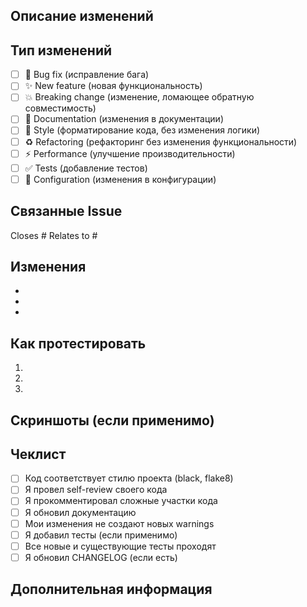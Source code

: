 ## Описание изменений

<!-- Опишите, что делает этот PR -->

## Тип изменений

<!-- Отметьте нужное -->

- [ ] 🐛 Bug fix (исправление бага)
- [ ] ✨ New feature (новая функциональность)
- [ ] 💥 Breaking change (изменение, ломающее обратную совместимость)
- [ ] 📝 Documentation (изменения в документации)
- [ ] 🎨 Style (форматирование кода, без изменения логики)
- [ ] ♻️ Refactoring (рефакторинг без изменения функциональности)
- [ ] ⚡ Performance (улучшение производительности)
- [ ] ✅ Tests (добавление тестов)
- [ ] 🔧 Configuration (изменения в конфигурации)

## Связанные Issue

<!-- Укажите номера Issue, которые закрывает этот PR -->

Closes #
Relates to #

## Изменения

<!-- Опишите детально что было изменено -->

- 
- 
- 

## Как протестировать

<!-- Опишите шаги для тестирования изменений -->

1. 
2. 
3. 

## Скриншоты (если применимо)

<!-- Добавьте скриншоты -->

## Чеклист

<!-- Отметьте выполненное -->

- [ ] Код соответствует стилю проекта (black, flake8)
- [ ] Я провел self-review своего кода
- [ ] Я прокомментировал сложные участки кода
- [ ] Я обновил документацию
- [ ] Мои изменения не создают новых warnings
- [ ] Я добавил тесты (если применимо)
- [ ] Все новые и существующие тесты проходят
- [ ] Я обновил CHANGELOG (если есть)

## Дополнительная информация

<!-- Любая дополнительная информация -->

